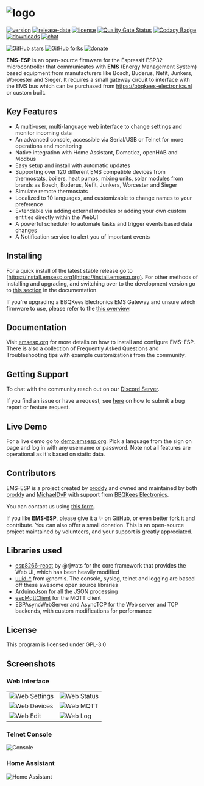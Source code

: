 # ![logo](media/EMS-ESP_logo_dark.png)

[![version](https://img.shields.io/github/release/emsesp/EMS-ESP32.svg?label=Latest%20Release)](https://github.com/emsesp/EMS-ESP32/blob/main/CHANGELOG.md)
[![release-date](https://img.shields.io/github/release-date/emsesp/EMS-ESP32.svg?label=Released)](https://github.com/emsesp/EMS-ESP32/commits/main)
[![license](https://img.shields.io/github/license/emsesp/EMS-ESP32.svg)](LICENSE)
[![Quality Gate Status](https://sonarcloud.io/api/project_badges/measure?project=emsesp_EMS-ESP32&metric=alert_status)](https://sonarcloud.io/summary/new_code?id=emsesp_EMS-ESP32)
[![Codacy Badge](https://app.codacy.com/project/badge/Grade/9441142f49424ef891e8f5251866ee6b)](https://app.codacy.com/gh/emsesp/EMS-ESP32/dashboard?utm_source=gh&utm_medium=referral&utm_content=&utm_campaign=Badge_grade)
[![downloads](https://img.shields.io/github/downloads/emsesp/EMS-ESP32/total.svg)](https://github.com/emsesp/EMS-ESP32/releases)
[![chat](https://img.shields.io/discord/816637840644505620.svg?style=flat-square&color=blueviolet)](https://discord.gg/3J3GgnzpyT)

[![GitHub stars](https://img.shields.io/github/stars/emsesp/EMS-ESP32.svg?style=social&label=Star)](https://github.com/emsesp/EMS-ESP32/stargazers)
[![GitHub forks](https://img.shields.io/github/forks/emsesp/EMS-ESP32.svg?style=social&label=Fork)](https://github.com/emsesp/EMS-ES32P/network)
[![donate](https://img.shields.io/badge/donate-PayPal-blue.svg)](https://www.paypal.com/paypalme/prderbyshire/2)

**EMS-ESP** is an open-source firmware for the Espressif ESP32 microcontroller that communicates with **EMS** (Energy Management System) based equipment from manufacturers like Bosch, Buderus, Nefit, Junkers, Worcester and Sieger. It requires a small gateway circuit to interface with the EMS bus which can be purchased from <https://bbqkees-electronics.nl> or custom built.

## **Key Features**

- A multi-user, multi-language web interface to change settings and monitor incoming data
- An advanced console, accessible via Serial/USB or Telnet for more operations and monitoring
- Native integration with Home Assistant, Domoticz, openHAB and Modbus
- Easy setup and install with automatic updates
- Supporting over 120 different EMS compatible devices from thermostats, boilers, heat pumps, mixing units, solar modules from brands as Bosch, Buderus, Nefit, Junkers, Worcester and Sieger
- Simulate remote thermostats
- Localized to 10 languages, and customizable to change names to your preference
- Extendable via adding external modules or adding your own custom entities directly within the WebUI
- A powerful scheduler to automate tasks and trigger events based data changes
- A Notification service to alert you of important events

## **Installing**

For a quick install of the latest stable release go to [https://install.emsesp.org](https://install.emsesp.org). For other methods of installing and upgrading, and switching over to the development version go to [this section](https://emsesp.org/Getting-Started/#first-time-install) in the documentation.

If you're upgrading a BBQKees Electronics EMS Gateway and unsure which firmware to use, please refer to the [this overview](https://emsesp.org/Getting-Started/#bbqkees-electronics-ems-gateway).

## **Documentation**

Visit [emsesp.org](https://emsesp.org) for more details on how to install and configure EMS-ESP. There is also a collection of Frequently Asked Questions and Troubleshooting tips with example customizations from the community.

## **Getting Support**

To chat with the community reach out on our [Discord Server](https://discord.gg/3J3GgnzpyT).

If you find an issue or have a request, see [here](https://emsesp.org/Support/) on how to submit a bug report or feature request.

## **Live Demo**

For a live demo go to [demo.emsesp.org](https://demo.emsesp.org). Pick a language from the sign on page and log in with any username or password. Note not all features are operational as it's based on static data.

## **Contributors**

EMS-ESP is a project created by [proddy](https://github.com/proddy) and owned and maintained by both [proddy](https://github.com/proddy) and [MichaelDvP](https://github.com/MichaelDvP) with support from [BBQKees Electronics](https://bbqkees-electronics.nl).

You can contact us using [this form](https://emsesp.org/Contact/).

If you like **EMS-ESP**, please give it a ✨ on GitHub, or even better fork it and contribute. You can also offer a small donation. This is an open-source project maintained by volunteers, and your support is greatly appreciated.

## **Libraries used**

- [esp8266-react](https://github.com/rjwats/esp8266-react) by @rjwats for the core framework that provides the Web UI, which has been heavily modified
- [uuid-\*](https://github.com/nomis/mcu-uuid-console) from @nomis. The console, syslog, telnet and logging are based off these awesome open source libraries
- [ArduinoJson](https://github.com/bblanchon/ArduinoJson) for all the JSON processing
- [espMqttClient](https://github.com/bertmelis/espMqttClient) for the MQTT client
- ESPAsyncWebServer and AsyncTCP for the Web server and TCP backends, with custom modifications for performance

## **License**

This program is licensed under GPL-3.0

## **Screenshots**

### Web Interface

|                                    |                                  |
| ---------------------------------- | -------------------------------- |
| ![Web Settings](media/web_settings.png) | ![Web Status](media/web_status.png) |
| ![Web Devices](media/web_devices.png)  | ![Web MQTT](media/web_mqtt.png)   |
| ![Web Edit](media/web_edit.png)     | ![Web Log](media/web_log.png)    |

### Telnet Console

![Console](media/console0.png)

### Home Assistant

![Home Assistant](media/ha_lovelace.png)
